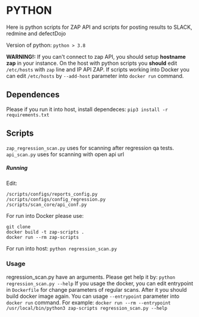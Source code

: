 # PYTHON

Here is python scripts for ZAP API and scripts for posting results to
SLACK, redmine and defectDojo

Version of python: `python > 3.8`

**WARNING!:** If you can't connect to zap API, you should setup  **hostname zap** in your instance.
On the host with python scripts  you **should** edit `/etc/hosts` with `zap` line and IP API ZAP. If scripts working into Docker you can edit `/etc/hosts` by `--add-host` parameter into `docker run` command.

## Dependences

Please if you run it into host, install dependeces:
    `pip3 install -r requirements.txt`

## Scripts
`zap_regression_scan.py` uses for scanning after regression qa tests.
`api_scan.py` uses for scanning with open api url

##### Running
Edit:
```
/scripts/configs/reports_config.py
/scripts/configs/config_regression.py
/scripts/scan_core/api_conf.py
```
For run into Docker please use:
```
git clone
docker build -t zap-scripts .
docker run --rm zap-scripts
```
For run into host:
`python regression_scan.py`

### Usage
regression_scan.py have an arguments. Please get help it by:
`python regression_scan.py --help`
If you usage the docker, you can edit entrypoint in `Dockerfile` for change parameters of regular scans. After it you should build docker image again.
You can usage `--entrypoint`  parameter into `docker run` command.
For example:
`docker run --rm --entrypoint /usr/local/bin/python3 zap-scripts regression_scan.py --help`
